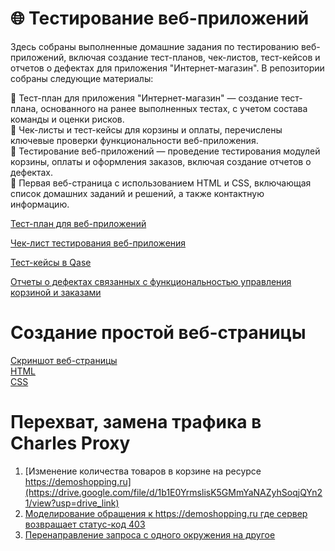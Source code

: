 # 🌐 Тестирование веб-приложений

Здесь собраны выполненные домашние задания по тестированию веб-приложений, включая создание тест-планов, чек-листов, тест-кейсов и отчетов о дефектах для приложения "Интернет-магазин". В репозитории собраны следующие материалы:

🔹 Тест-план для приложения "Интернет-магазин" — создание тест-плана, основанного на ранее выполненных тестах, с учетом состава команды и оценки рисков.<br>
🔹 Чек-листы и тест-кейсы для корзины и оплаты, перечислены ключевые проверки функциональности веб-приложения. <br>
🔹 Тестирование веб-приложений — проведение тестирования модулей корзины, оплаты и оформления заказов, включая создание отчетов о дефектах.<br>
🔹 Первая веб-страница с использованием HTML и CSS, включающая список домашних заданий и решений, а также контактную информацию.<br>


[Тест-план для веб-приложений](https://docs.google.com/spreadsheets/d/1TRKTnIDd5v0Oixn0Fp6QaCh6qx0FW8CJk3jUL2w3JC8/edit?usp=sharing)

[Чек-лист тестирования веб-приложения](https://docs.google.com/spreadsheets/d/1AmvS4KlSLcx_jHF8pydMjnAYZBRl22B71LUXPQp-OHA/edit?usp=sharing)

[Тест-кейсы в Qase](https://app.qase.io/project/G9?suite=245)

[Отчеты о дефектах связанных с функциональностью управления корзиной и заказами](https://docs.google.com/spreadsheets/d/1GOrZAV97wVuqnxqt9447DaMyT1EyYs7Ixx2KoQIrw1Y/edit?usp=sharing)

# Создание простой веб-страницы
[Скриншот веб-страницы](https://drive.google.com/file/d/1jdlkd2dSWPhJYTUI1FADeoimMmURhNJ5/view?usp=sharing)<br>
[HTML](https://github.com/padvoiskaya/web/blob/main/index.html)<br>
[CSS](https://github.com/padvoiskaya/web/blob/main/styles.css)<br>


# Перехват, замена трафика в Charles Proxy
1. [Изменение количества товаров в корзине на ресурсе https://demoshopping.ru](https://drive.google.com/file/d/1b1E0YrmslisK5GMmYaNAZyhSoqjQYn21/view?usp=drive_link)
2. [Моделирование обращения к https://demoshopping.ru где сервер возвращает статус-код 403](https://drive.google.com/file/d/1u8WXVAtAYGCOhxePx8mUbmRgKHSPYcvr/view?usp=drive_link)
3. [Перенаправление запроса с одного окружения на другое](https://drive.google.com/file/d/19iRYzx81UC1Ae-SdnI0xRkKVD9OwPrCr/view?usp=drive_link)
